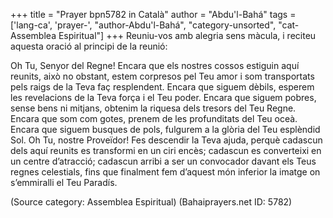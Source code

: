 +++
title = "Prayer bpn5782 in Català"
author = "Abdu'l-Bahá"
tags = ['lang-ca', 'prayer-', "author-Abdu'l-Bahá", "category-unsorted", "cat-Assemblea Espiritual"]
+++
Reuniu-vos amb alegria sens màcula, i reciteu aquesta oració al principi de la reunió:

Oh Tu, Senyor del Regne! Encara que els nostres cossos estiguin aquí reunits, això no obstant, estem corpresos pel Teu amor i som transportats pels raigs de la Teva faç resplendent. Encara que siguem dèbils, esperem les revelacions de la Teva força i el Teu poder. Encara que siguem pobres, sense bens ni mitjans, obtenim la riquesa dels tresors del Teu Regne. Encara que som com gotes, prenem de les profunditats del Teu oceà. Encara que siguem busques  de pols, fulgurem a la glòria del Teu esplèndid Sol.
Oh Tu, nostre Proveïdor! Fes descendir la Teva ajuda, perquè cadascun dels aquí reunits es transformi en un ciri encès; cadascun es converteixi en un centre d’atracció; cadascun arribi a ser un convocador davant els Teus regnes celestials, fins que finalment fem d’aquest món inferior la imatge on s’emmiralli el Teu Paradís.

(Source category: Assemblea Espiritual)
(Bahaiprayers.net ID: 5782)
